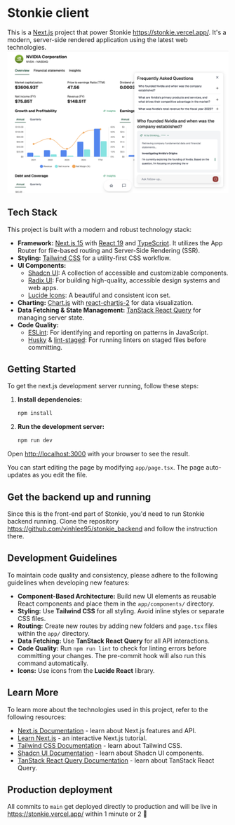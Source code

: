 # Stonkie client

This is a [Next.js](https://nextjs.org) project that power Stonkie https://stonkie.vercel.app/. It's a modern, server-side rendered application using the latest web technologies.
![Stonkie screenshot](./stonkie_screenshot.png)


## Tech Stack

This project is built with a modern and robust technology stack:

*   **Framework:** [Next.js 15](https://nextjs.org/) with [React 19](https://react.dev/) and [TypeScript](https://www.typescriptlang.org/). It utilizes the App Router for file-based routing and Server-Side Rendering (SSR).
*   **Styling:** [Tailwind CSS](https://tailwindcss.com/) for a utility-first CSS workflow.
*   **UI Components:**
    *   [Shadcn UI](https://ui.shadcn.com/): A collection of accessible and customizable components.
    *   [Radix UI](https://www.radix-ui.com/): For building high-quality, accessible design systems and web apps.
    *   [Lucide Icons](https://lucide.dev/): A beautiful and consistent icon set.
*   **Charting:** [Chart.js](https://www.chartjs.org/) with [react-chartjs-2](https://react-chartjs-2.js.org/) for data visualization.
*   **Data Fetching & State Management:** [TanStack React Query](https://tanstack.com/query/latest) for managing server state.
*   **Code Quality:**
    *   [ESLint](https://eslint.org/): For identifying and reporting on patterns in JavaScript.
    *   [Husky](https://typicode.github.io/husky/) & [lint-staged](https://github.com/okonet/lint-staged): For running linters on staged files before committing.

## Getting Started

To get the next.js development server running, follow these steps:

1.  **Install dependencies:**
    ```bash
    npm install
    ```

2.  **Run the development server:**
    ```bash
    npm run dev
    ```

Open [http://localhost:3000](http://localhost:3000) with your browser to see the result.

You can start editing the page by modifying `app/page.tsx`. The page auto-updates as you edit the file.

## Get the backend up and running
Since this is the front-end part of Stonkie, you'd need to run Stonkie backend running. Clone the repository https://github.com/vinhlee95/stonkie_backend and follow the instruction there.

## Development Guidelines

To maintain code quality and consistency, please adhere to the following guidelines when developing new features:

*   **Component-Based Architecture:** Build new UI elements as reusable React components and place them in the `app/components/` directory.
*   **Styling:** Use **Tailwind CSS** for all styling. Avoid inline styles or separate CSS files.
*   **Routing:** Create new routes by adding new folders and `page.tsx` files within the `app/` directory.
*   **Data Fetching:** Use **TanStack React Query** for all API interactions.
*   **Code Quality:** Run `npm run lint` to check for linting errors before committing your changes. The pre-commit hook will also run this command automatically.
*   **Icons:** Use icons from the **Lucide React** library.

## Learn More

To learn more about the technologies used in this project, refer to the following resources:

- [Next.js Documentation](https://nextjs.org/docs) - learn about Next.js features and API.
- [Learn Next.js](https://nextjs.org/learn) - an interactive Next.js tutorial.
- [Tailwind CSS Documentation](https://tailwindcss.com/docs) - learn about Tailwind CSS.
- [Shadcn UI Documentation](https://ui.shadcn.com/docs) - learn about Shadcn UI components.
- [TanStack React Query Documentation](https://tanstack.com/query/latest/docs/react/overview) - learn about TanStack React Query.

## Production deployment
All commits to `main` get deployed directly to production and will be live in https://stonkie.vercel.app/ within 1 minute or 2 🚢
